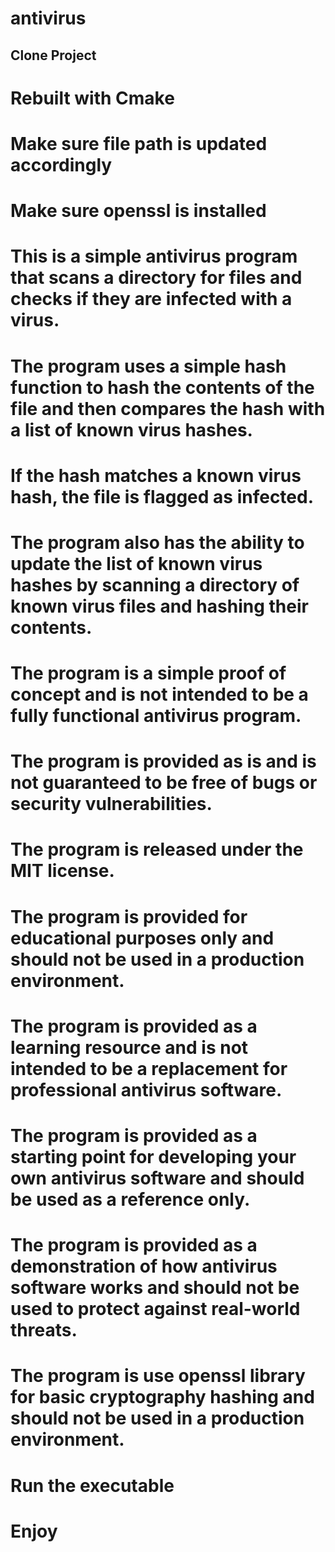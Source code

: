 # antivirus
## Clone Project
# Rebuilt with Cmake
# Make sure file path is updated accordingly
# Make sure openssl is installed
# This is a simple antivirus program that scans a directory for files and checks if they are infected with a virus.
# The program uses a simple hash function to hash the contents of the file and then compares the hash with a list of known virus hashes.
# If the hash matches a known virus hash, the file is flagged as infected.

# The program also has the ability to update the list of known virus hashes by scanning a directory of known virus files and hashing their contents.

# The program is a simple proof of concept and is not intended to be a fully functional antivirus program.

# The program is provided as is and is not guaranteed to be free of bugs or security vulnerabilities.

# The program is released under the MIT license.

# The program is provided for educational purposes only and should not be used in a production environment.

# The program is provided as a learning resource and is not intended to be a replacement for professional antivirus software.

# The program is provided as a starting point for developing your own antivirus software and should be used as a reference only.

# The program is provided as a demonstration of how antivirus software works and should not be used to protect against real-world threats.

# The program is use openssl library for basic cryptography hashing and should not be used in a production environment.

# Run the executable

# Enjoy
